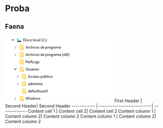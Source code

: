 # Proba
## Faena
![GitHub Logo](/img/01.png)
First Header | Second Header| Second Header
------------ | ---------------------------| -------------
Content cell 1 | Content cell 2| Content cell 2
Content column 1 | Content column 2| Content column 2
Content column 1 | Content column 2| Content column 2
